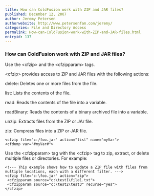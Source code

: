 ```yaml
---
title: How can ColdFusion work with ZIP and JAR files?
published: December 12, 2007
author: Jeremy Petersen
authorwebsite: http://www.petersenfam.com/jeremy/
categories: File and Directory Access
permalink: How-can-ColdFusion-work-with-ZIP-and-JAR-files.html
entryid: 137
---
```


<h3>How can ColdFusion work with ZIP and JAR files?</h3>

<p>
Use the &lt;cfzip&gt; and the &lt;cfzipparam&gt; tags.
</p>

<p>
&lt;cfzip&gt; provides access to ZIP and JAR files with the following actions: 
</p>

<p>
delete:  Deletes one or more files from the file. 
</p>

<p>
list: Lists the contents of the file. 
</p>

<p>
read: Reads the contents of the file into a variable. 
</p>

<p>
readBinary:  Reads the contents of a binary archived file into a variable. 
</p>

<p>
unzip:  Extracts files from the ZIP or JAr file. 
</p>

<p>
zip: Compress files into a ZIP or JAR file. 
</p>

<pre><code class="language-markup">&lt;cfzip file=&quot;c:/foo.jar&quot; action=&quot;list&quot; name=&quot;myVar&quot;&gt;
&lt;cfdump var=&quot;#myVar#&quot;&gt;
</code></pre>

<p>
Use the &lt;cfzipparam&gt; tag with the &lt;cfzip&gt; tag to zip, extract, or delete multiple files or directories. For example:
</p>

<pre><code class="language-markup">&lt;!--- This example shows how to update a ZIP file with files from multiple locations, each with a different filter. ---&gt;
&lt;cfzip file=&quot;c:\foo.jar&quot; action=&quot;zip&quot;&gt;
 &lt;cfzipparam source=&quot;c:\test1\file1.txt&quot;&gt;
 &lt;cfzipparam source=&quot;c:\test2\test3&quot; recurse=&quot;yes&quot;&gt;
&lt;/cfzip&gt;
</code></pre>




